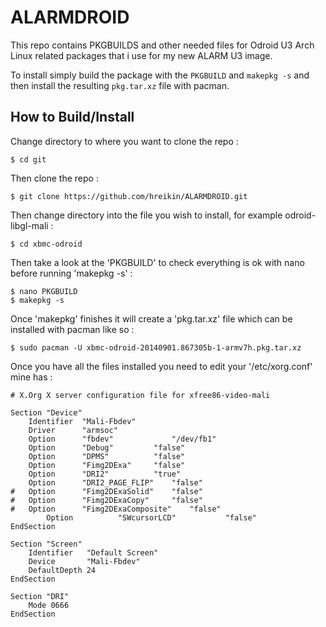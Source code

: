 ALARMDROID
==========
This repo contains PKGBUILDS and other needed files for Odroid U3 Arch Linux related packages that i use for my new ALARM U3 image.

To install simply build the package with the `PKGBUILD` and `makepkg -s` and then install the resulting `pkg.tar.xz` file with pacman.

How to Build/Install
--------------------
Change directory to where you want to clone the repo :
```
$ cd git
```
Then clone the repo :
```
$ git clone https://github.com/hreikin/ALARMDROID.git
```
Then change directory into the file you wish to install, for example odroid-libgl-mali :
```
$ cd xbmc-odroid
```
Then take a look at the 'PKGBUILD' to check everything is ok with nano before running 'makepkg -s' :
```
$ nano PKGBUILD
$ makepkg -s
```
Once 'makepkg' finishes it will create a 'pkg.tar.xz' file which can be installed with pacman like so :
```
$ sudo pacman -U xbmc-odroid-20140901.867305b-1-armv7h.pkg.tar.xz
```
Once you have all the files installed you need to edit your '/etc/xorg.conf' mine has :
```
# X.Org X server configuration file for xfree86-video-mali

Section "Device"
	Identifier 	"Mali-Fbdev"
	Driver		"armsoc"
	Option		"fbdev"           	"/dev/fb1"
	Option  	"Debug" 		"false"
	Option		"DPMS"			"false"
	Option		"Fimg2DExa"		"false"
	Option		"DRI2"			"true"
	Option		"DRI2_PAGE_FLIP"	"false"
#	Option		"Fimg2DExaSolid"	"false"
#	Option		"Fimg2DExaCopy"		"false"
#	Option		"Fimg2DExaComposite"	"false"
        Option          "SWcursorLCD"           "false"
EndSection

Section "Screen"
	Identifier   "Default Screen"
	Device       "Mali-Fbdev"
	DefaultDepth 24
EndSection

Section "DRI"
	Mode 0666
EndSection
```
